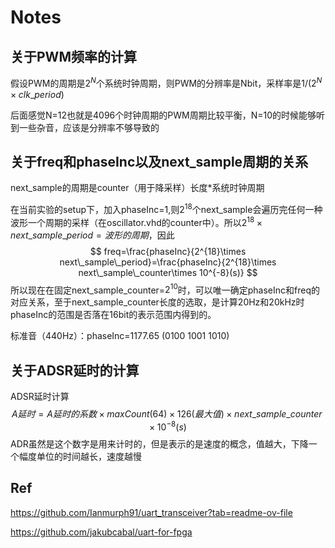# Notes

## 关于PWM频率的计算

假设PWM的周期是$2^N$个系统时钟周期，则PWM的分辨率是Nbit，采样率是$1/(2^N\times clk\_period)$

后面感觉N=12也就是4096个时钟周期的PWM周期比较平衡，N=10的时候能够听到一些杂音，应该是分辨率不够导致的

## 关于freq和phaseInc以及next_sample周期的关系

next_sample的周期是counter（用于降采样）长度*系统时钟周期

在当前实验的setup下，加入phaseInc=1,则$2^{18}$个next_sample会遍历完任何一种波形一个周期的采样（在oscillator.vhd的counter中）。所以$2^{18}\times next\_sample\_period=波形的周期$，因此
$$
freq=\frac{phaseInc}{2^{18}\times next\_sample\_period}=\frac{phaseInc}{2^{18}\times next\_sample\_counter\times 10^{-8}(s)}
$$
所以现在在固定next_sample_counter=$2^{10}$时，可以唯一确定phaseInc和freq的对应关系，至于next_sample_counter长度的选取，是计算20Hz和20kHz时phaseInc的范围是否落在16bit的表示范围内得到的。



标准音（440Hz）：phaseInc=1177.65 (0100 1001 1010)

## 关于ADSR延时的计算

ADSR延时计算
$$
A延时=A延时的系数\times maxCount(64)\times 126(最大值)\times next\_sample
\_counter \times10^{-8}(s)
$$
ADR虽然是这个数字是用来计时的，但是表示的是速度的概念，值越大，下降一个幅度单位的时间越长，速度越慢



## Ref

https://github.com/Ianmurph91/uart_transceiver?tab=readme-ov-file

https://github.com/jakubcabal/uart-for-fpga
